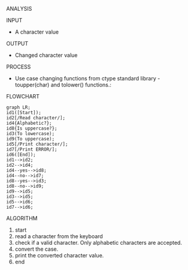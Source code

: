 ANALYSIS

INPUT

- A character value

OUTPUT

- Changed character value

PROCESS

- Use case changing functions from ctype standard library - toupper(char) and tolower() functions.:

FLOWCHART

```mermaid
graph LR;
id1([Start]);
id2[/Read character/];
id4{Alphabetic?};
id8{Is uppercase?};
id3(To lowercase);
id9(To uppercase);
id5[/Print character/];
id7[/Print ERROR/];
id6([End]);
id1-->id2;
id2-->id4;
id4--yes-->id8;
id4--no-->id7;
id8--yes-->id3;
id8--no-->id9;
id9-->id5;
id3-->id5;
id5-->id6;
id7-->id6;
```

ALGORITHM

1. start
2. read a character from the keyboard
3. check if a valid character. Only alphabetic characters are accepted.
4. convert the case.
5. print the converted character value.
6. end


